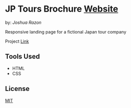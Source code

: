 # JP Tours Brochure [Website](https://joshrazon.github.io/jptours/)

by: *Joshua Razon*

Responsive landing page for a fictional Japan tour company

Project [Link](https://joshrazon.github.io/jptours/)

## Tools Used

- HTML
- CSS

## License
[MIT](https://choosealicense.com/licenses/mit/)